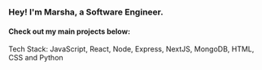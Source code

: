### Hey! I'm Marsha, a Software Engineer.

#### Check out my main projects below:
<!-- - 👋 Hi, I’m @marshatiisa -->

Tech Stack: JavaScript, React, Node, Express, NextJS, MongoDB, HTML, CSS and Python
<!-- <img src="https://user-images.githubusercontent.com/100469351/196290803-ab1c3ac5-1ae4-44d6-b50b-360ec77f6d3e.svg" width="50" height="50" />
<img src="https://user-images.githubusercontent.com/100469351/222830742-b70ebc7c-d6aa-4f2d-b36b-d8f2a6535bd2.svg" width="50" height="50" />
<img src="https://user-images.githubusercontent.com/100469351/196290806-8cfa03a0-cbd2-41c4-bd46-dc0212544dd4.svg" width="50" height="50" />
<img src="https://user-images.githubusercontent.com/100469351/196290805-084014ff-de8f-4a5a-9df0-9abeb8a25fee.svg" width="50" height="50" />
<img src="https://user-images.githubusercontent.com/100469351/196290802-54268028-598f-4a00-b9aa-3d0cdab0c00e.svg" width="50" height="50" />
<img src="https://user-images.githubusercontent.com/100469351/196290799-4e9c3439-83e0-4d28-ba3d-730f800bc6aa.svg" width="50" height="50" />
-->

<!---
marshatiisa/marshatiisa is a ✨ special ✨ repository because its `README.md` (this file) appears on your GitHub profile.
You can click the Preview link to take a look at your changes.
--->
